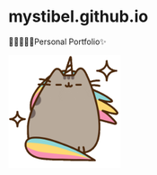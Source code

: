 # mystibel.github.io
🦄🍭✨💛💙Personal Portfolio✨

<img src="assets\img\unicorn-pusheen.gif" width="200"/>
